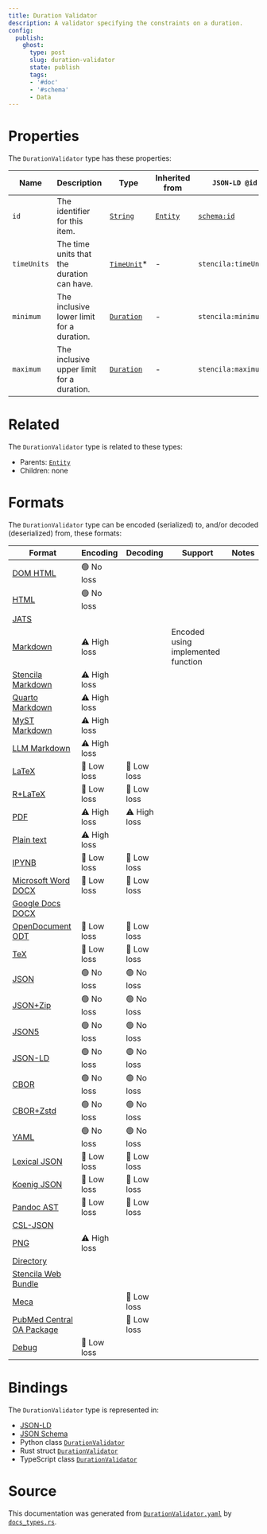```yaml
---
title: Duration Validator
description: A validator specifying the constraints on a duration.
config:
  publish:
    ghost:
      type: post
      slug: duration-validator
      state: publish
      tags:
      - '#doc'
      - '#schema'
      - Data
---
```


# Properties

The `DurationValidator` type has these properties:

| Name        | Description                                | Type                                                                     | Inherited from                                                     | `JSON-LD @id`                        | Aliases                                                          |
| ----------- | ------------------------------------------ | ------------------------------------------------------------------------ | ------------------------------------------------------------------ | ------------------------------------ | ---------------------------------------------------------------- |
| `id`        | The identifier for this item.              | [`String`](https://stencila.ghost.io/docs/reference/schema/string)       | [`Entity`](https://stencila.ghost.io/docs/reference/schema/entity) | [`schema:id`](https://schema.org/id) | -                                                                |
| `timeUnits` | The time units that the duration can have. | [`TimeUnit`](https://stencila.ghost.io/docs/reference/schema/time-unit)* | -                                                                  | `stencila:timeUnits`                 | `time-units`, `time_units`, `timeUnit`, `time-unit`, `time_unit` |
| `minimum`   | The inclusive lower limit for a duration.  | [`Duration`](https://stencila.ghost.io/docs/reference/schema/duration)   | -                                                                  | `stencila:minimum`                   | -                                                                |
| `maximum`   | The inclusive upper limit for a duration.  | [`Duration`](https://stencila.ghost.io/docs/reference/schema/duration)   | -                                                                  | `stencila:maximum`                   | -                                                                |

# Related

The `DurationValidator` type is related to these types:

- Parents: [`Entity`](https://stencila.ghost.io/docs/reference/schema/entity)
- Children: none

# Formats

The `DurationValidator` type can be encoded (serialized) to, and/or decoded (deserialized) from, these formats:

| Format                                                                              | Encoding     | Decoding     | Support                            | Notes |
| ----------------------------------------------------------------------------------- | ------------ | ------------ | ---------------------------------- | ----- |
| [DOM HTML](https://stencila.ghost.io/docs/reference/formats/dom.html)               | 🟢 No loss    |              |                                    |
| [HTML](https://stencila.ghost.io/docs/reference/formats/html)                       | 🟢 No loss    |              |                                    |
| [JATS](https://stencila.ghost.io/docs/reference/formats/jats)                       |              |              |                                    |
| [Markdown](https://stencila.ghost.io/docs/reference/formats/md)                     | ⚠️ High loss |              | Encoded using implemented function |
| [Stencila Markdown](https://stencila.ghost.io/docs/reference/formats/smd)           | ⚠️ High loss |              |                                    |
| [Quarto Markdown](https://stencila.ghost.io/docs/reference/formats/qmd)             | ⚠️ High loss |              |                                    |
| [MyST Markdown](https://stencila.ghost.io/docs/reference/formats/myst)              | ⚠️ High loss |              |                                    |
| [LLM Markdown](https://stencila.ghost.io/docs/reference/formats/llmd)               | ⚠️ High loss |              |                                    |
| [LaTeX](https://stencila.ghost.io/docs/reference/formats/latex)                     | 🔷 Low loss   | 🔷 Low loss   |                                    |
| [R+LaTeX](https://stencila.ghost.io/docs/reference/formats/rnw)                     | 🔷 Low loss   | 🔷 Low loss   |                                    |
| [PDF](https://stencila.ghost.io/docs/reference/formats/pdf)                         | ⚠️ High loss | ⚠️ High loss |                                    |
| [Plain text](https://stencila.ghost.io/docs/reference/formats/text)                 | ⚠️ High loss |              |                                    |
| [IPYNB](https://stencila.ghost.io/docs/reference/formats/ipynb)                     | 🔷 Low loss   | 🔷 Low loss   |                                    |
| [Microsoft Word DOCX](https://stencila.ghost.io/docs/reference/formats/docx)        | 🔷 Low loss   | 🔷 Low loss   |                                    |
| [Google Docs DOCX](https://stencila.ghost.io/docs/reference/formats/gdocx)          |              |              |                                    |
| [OpenDocument ODT](https://stencila.ghost.io/docs/reference/formats/odt)            | 🔷 Low loss   | 🔷 Low loss   |                                    |
| [TeX](https://stencila.ghost.io/docs/reference/formats/tex)                         | 🔷 Low loss   | 🔷 Low loss   |                                    |
| [JSON](https://stencila.ghost.io/docs/reference/formats/json)                       | 🟢 No loss    | 🟢 No loss    |                                    |
| [JSON+Zip](https://stencila.ghost.io/docs/reference/formats/json.zip)               | 🟢 No loss    | 🟢 No loss    |                                    |
| [JSON5](https://stencila.ghost.io/docs/reference/formats/json5)                     | 🟢 No loss    | 🟢 No loss    |                                    |
| [JSON-LD](https://stencila.ghost.io/docs/reference/formats/jsonld)                  | 🟢 No loss    | 🟢 No loss    |                                    |
| [CBOR](https://stencila.ghost.io/docs/reference/formats/cbor)                       | 🟢 No loss    | 🟢 No loss    |                                    |
| [CBOR+Zstd](https://stencila.ghost.io/docs/reference/formats/cbor.zstd)             | 🟢 No loss    | 🟢 No loss    |                                    |
| [YAML](https://stencila.ghost.io/docs/reference/formats/yaml)                       | 🟢 No loss    | 🟢 No loss    |                                    |
| [Lexical JSON](https://stencila.ghost.io/docs/reference/formats/lexical)            | 🔷 Low loss   | 🔷 Low loss   |                                    |
| [Koenig JSON](https://stencila.ghost.io/docs/reference/formats/koenig)              | 🔷 Low loss   | 🔷 Low loss   |                                    |
| [Pandoc AST](https://stencila.ghost.io/docs/reference/formats/pandoc)               | 🔷 Low loss   | 🔷 Low loss   |                                    |
| [CSL-JSON](https://stencila.ghost.io/docs/reference/formats/csl)                    |              |              |                                    |
| [PNG](https://stencila.ghost.io/docs/reference/formats/png)                         | ⚠️ High loss |              |                                    |
| [Directory](https://stencila.ghost.io/docs/reference/formats/directory)             |              |              |                                    |
| [Stencila Web Bundle](https://stencila.ghost.io/docs/reference/formats/swb)         |              |              |                                    |
| [Meca](https://stencila.ghost.io/docs/reference/formats/meca)                       |              | 🔷 Low loss   |                                    |
| [PubMed Central OA Package](https://stencila.ghost.io/docs/reference/formats/pmcoa) |              | 🔷 Low loss   |                                    |
| [Debug](https://stencila.ghost.io/docs/reference/formats/debug)                     | 🔷 Low loss   |              |                                    |

# Bindings

The `DurationValidator` type is represented in:

- [JSON-LD](https://stencila.org/DurationValidator.jsonld)
- [JSON Schema](https://stencila.org/DurationValidator.schema.json)
- Python class [`DurationValidator`](https://github.com/stencila/stencila/blob/main/python/python/stencila/types/duration_validator.py)
- Rust struct [`DurationValidator`](https://github.com/stencila/stencila/blob/main/rust/schema/src/types/duration_validator.rs)
- TypeScript class [`DurationValidator`](https://github.com/stencila/stencila/blob/main/ts/src/types/DurationValidator.ts)

# Source

This documentation was generated from [`DurationValidator.yaml`](https://github.com/stencila/stencila/blob/main/schema/DurationValidator.yaml) by [`docs_types.rs`](https://github.com/stencila/stencila/blob/main/rust/schema-gen/src/docs_types.rs).
